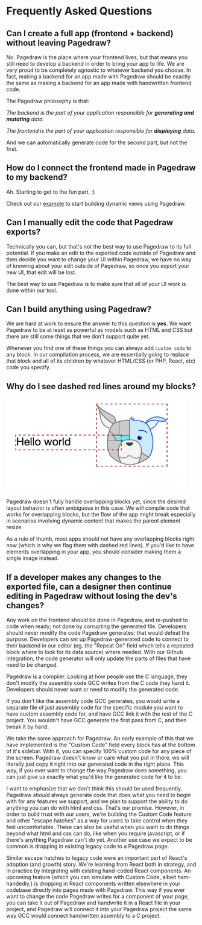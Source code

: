Frequently Asked Questions
=

Can I create a full app (frontend + backend) without leaving Pagedraw?
-

No. Pagedraw is the place where your frontend lives, but that means you still need to develop a backend in order to bring your app to life. We
are very proud to be completely agnostic to whatever backend you choose. In fact, making a backend for an app made with
Pagedraw should be exactly the same as making a backend for an
app made with handwritten frontend code.

The Pagedraw philosophy is that:

*The backend is the part of your application responsible for __generating and mutating__ data.*

*The frontend is the part of your application responsible for __displaying__ data.*

And we can automatically generate code for the second part, but not the first.

How do I connect the frontend made in Pagedraw to my backend?
-

Ah. Starting to get to the fun part. :)

Check out our [example](cs50_project.md) to start building dynamic views using Pagedraw.


Can I manually edit the code that Pagedraw exports?
-

Technically you can, but that's not the best way to use Pagedraw to its full potential. If you make an edit to the exported
code outside of Pagedraw and then decide you want to change your UI within Pagedraw, we have no way of knowing about
your edit outside of Pagedraw, so once you export your new UI, that edit will be lost.

The best way to use Pagedraw is to make sure that all of your UI work is done within our tool.

Can I build anything using Pagedraw?
-

We are hard at work to ensure the answer to this question is __yes__. We want Pagedraw to be at least as
powerful as models such as HTML and CSS but there are still some things that we don't support quite yet.

Whenever you find one of these things you can always
add `custom code` to any block. In our compilation process, we are essentially going to replace that block and all of
its children by whatever HTML/CSS (or PHP, React, etc) code you specify.

Why do I see dashed red lines around my blocks?
-

![Overlapping Blocks](images/overlapping.png)

Pagedraw doesn't fully handle overlapping blocks yet, since the desired layout behavior is often ambiguous in this case.
We will compile code that works for overlapping blocks, but the flow of the app might break especially in scenarios
involving dynamic content that makes the parent element resize.

As a rule of thumb, most apps should not have any overlapping blocks right now (which is why we flag them with
dashed red lines). If you'd like to have elements overlapping in your app, you should consider making them a single
image instead.

If a developer makes any changes to the exported file, can a designer then continue editing in Pagedraw without losing the dev's changes?
--

Any work on the frontend should be done in Pagedraw, and re-pushed to code when ready; not done by corrupting the generated file.  Developers should never modify the code Pagedraw generates; that would defeat the purpose.  Developers can set up Pagedraw-generated code to connect to their backend in our editor (eg. the "Repeat On" field which tells a repeated block where to look for its data source) where needed.  With our Github integration, the code generator will only update the parts of files that have need to be changed.

Pagedraw is a compiler.  Looking at how people use the C language, they don't modify the assembly code GCC writes from the C code they hand it.  Developers should never want or need to modify the generated code.

If you don't like the assembly code GCC generates, you would write a separate file of just assembly code for the specific module you want to have custom assembly code for, and have GCC link it with the rest of the C project.  You wouldn't have GCC generate the first pass from C, and then tweak it by hand.

We take the same approach for Pagedraw.  An early example of this that we have implemented is the "Custom Code" field every block has at the bottom of it's sidebar.  With it, you can specify 100% custom code for any piece of the screen.  Pagedraw doesn't know or care what you put in there, we will literally just copy it right into our generated code in the right place.  This way, if you ever want to change the way Pagedraw does something, you can just give us exactly what you'd like the generated code for it to be.

I want to emphasize that we don't think this should be used frequently.  Pagedraw *should* always generate code that does what you need to begin with for any features we support, and we plan to support the ability to do anything you can do with html and css.  That's our promise.  However, in order to build trust with our users, we're building the Custom Code feature and other "escape hatches" as a way for users to take control when they feel uncomfortable.  These can also be useful when you want to do things beyond what html and css can do, like when you require javascript, or if there's anything Pagedraw can't do yet.  Another use case we expect to be common is dropping in existing legacy code to a Pagedraw page.

Similar escape hatches to legacy code were an important part of React's adoption (and growth) story.  We're learning from React both in strategy, and in practice by integrating with existing hand-coded React components.  An upcoming feature (which you can simulate with Custom Code, albeit ham-handedly,) is dropping in React components written elsewhere in your codebase directly into pages made with Pagedraw.  This way if you ever want to change the code Pagedraw writes for a component of your page, you can take it out of Pagedraw and handwrite it in a React file in your project, and Pagedraw will connect it into your Pagedraw project the same way GCC would connect handwritten assembly to a C project.
